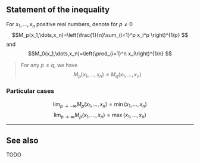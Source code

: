 ## Statement of the inequality

For $x_1,\dots,x_n$ positive real numbers, denote for $p\neq 0$
$$M_p(x_1,\dots,x_n)=\left(\frac{1}{n}\sum_{i=1}^p x_i^p \right)^{1/p} $$
and 
$$M_0(x_1,\dots,x_n)=\left(\prod_{i=1}^n x_i\right)^{1/n} $$

> For any $p \le q$, we have  
> $$M_p(x_1,\dots,x_n)\le M_q(x_1,\dots,x_n) $$

### Particular cases
$$\lim_{p \to -\infty} M_p(x_1,\dots,x_n) = \min(x_1,\dots,x_n) $$ $$\lim_{p \to \infty} M_p(x_1,\dots,x_n) = \max(x_1,\dots,x_n) $$

---

## See also

TODO